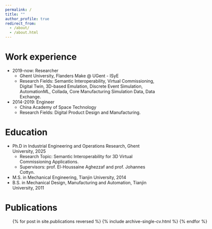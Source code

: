 ```yaml
---
permalink: /
title: ""
author_profile: true
redirect_from: 
  - /about/
  - /about.html
---
```


Work experience
======
* 2019-now: Researcher
  * Ghent University, Flanders Make @ UGent - ISyE
  * Research Fields: Semantic Interoperability, Virtual Commissioning, Digital Twin, 3D-based Emulation, Discrete Event Simulation, AutomationML, Collada, Core Manufacturing Simulation Data, Data Exchange. 
* 2014-2019: Engineer
  * China Academy of Space Technology
  * Research Fields: Digital Product Design and Manufacturing.
 
Education
======
* Ph.D in Industrial Engineering and Operations Research, Ghent University, 2025
  * Research Topic: Semantic Interoperability for 3D Virtual Commissioning Applications.
  * Supervisors: prof. El-Houssaine Aghezzaf and prof. Johannes Cottyn.
* M.S. in Mechanical Engineering, Tianjin University, 2014
* B.S. in Mechanical Design, Manufacturing and Automation, Tianjin University, 2011
  
Publications
======
  <ul style="width: 3000px; height: 300px; overflow-y: auto;">{% for post in site.publications reversed %}
    {% include archive-single-cv.html %}
  {% endfor %}</ul>
